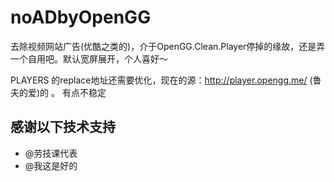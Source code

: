 noADbyOpenGG
============

去除视频网站广告(优酷之类的)，介于OpenGG.Clean.Player停掉的缘故，还是弄一个自用吧。默认宽屏展开，个人喜好～


PLAYERS 的replace地址还需要优化，现在的源：http://player.opengg.me/ (鲁夫的爱)的 。 有点不稳定


感谢以下技术支持
------
 - @劳技课代表 
 - @我这是好的 








